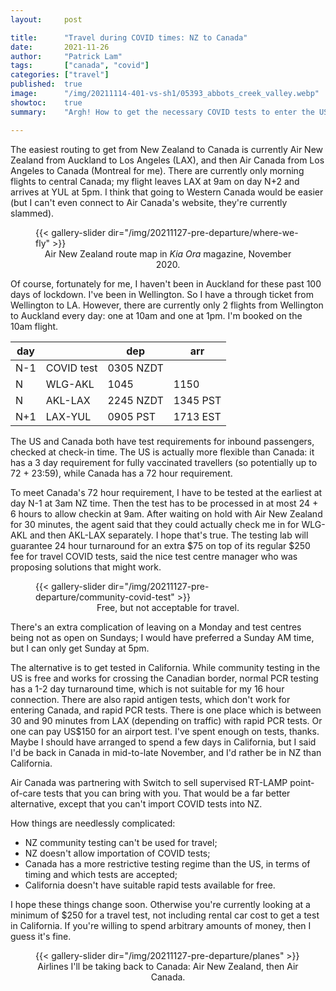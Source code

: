 ```yaml
---
layout:     post

title:      "Travel during COVID times: NZ to Canada"
date:       2021-11-26
author:     "Patrick Lam"
tags:       ["canada", "covid"]
categories: ["travel"]
published:  true
image:      "/img/20211114-401-vs-sh1/05393_abbots_creek_valley.webp"
showtoc:    true
summary:    "Argh! How to get the necessary COVID tests to enter the US and Canada."

---
```


<style>
.post-heading h1  { color: white; text-shadow: 2px 2px 2px grey; }
.meta { color: white; }
</style>

The easiest routing to get from New Zealand to Canada is currently Air
New Zealand from Auckland to Los Angeles (LAX), and then Air Canada
from Los Angeles to Canada (Montreal for me). There are currently only
morning flights to central Canada; my flight leaves LAX at 9am on day
N+2 and arrives at YUL at 5pm. I think that going to Western Canada
would be easier (but I can't even connect to Air Canada's website, they're
currently slammed).

<figure>
{{< gallery-slider dir="/img/20211127-pre-departure/where-we-fly" >}}
<figcaption style="text-align:center">Air New Zealand route map in <i>Kia Ora</i> magazine, November 2020.</figcaption>
</figure>

Of course, fortunately for me, I haven't been in Auckland for these
past 100 days of lockdown. I've been in Wellington.  So I have a
through ticket from Wellington to LA. However, there are currently
only 2 flights from Wellington to Auckland every day: one at 10am and
one at 1pm. I'm booked on the 10am flight.

| day |  | dep | arr |
|---|---|---|---|
| N-1 | COVID test | 0305 NZDT | |
| N | WLG-AKL | 1045 | 1150 |
| N | AKL-LAX | 2245 NZDT | 1345 PST |
| N+1 | LAX-YUL | 0905 PST | 1713 EST |

The US and Canada both have test requirements for inbound passengers,
checked at check-in time.  The US is actually more flexible than
Canada: it has a 3 day requirement for fully vaccinated travellers
(so potentially up to 72 + 23:59),
while Canada has a 72 hour requirement.

To meet Canada's 72 hour requirement, I have to be tested at the
earliest at day N-1 at 3am NZ time. Then the test has to be
processed in at most 24 + 6 hours to allow checkin at 9am. After
waiting on hold with Air New Zealand for 30 minutes, the agent said
that they could actually check me in for WLG-AKL and then AKL-LAX
separately. I hope that's true.  The testing lab will guarantee 24
hour turnaround for an extra $75 on top of its regular $250 fee for
travel COVID tests, said the nice test centre manager who was
proposing solutions that might work.

<figure>
{{< gallery-slider dir="/img/20211127-pre-departure/community-covid-test" >}}
<figcaption style="text-align:center">Free, but not acceptable for travel.</figcaption>
</figure>


There's an extra complication of leaving on a Monday and test centres
being not as open on Sundays; I would have preferred a Sunday AM time, but
I can only get Sunday at 5pm.

The alternative is to get tested in California. While community
testing in the US is free and works for crossing the Canadian border,
normal PCR testing has a 1-2 day turnaround time, which is not
suitable for my 16 hour connection. There are also rapid antigen
tests, which don't work for entering Canada, and rapid PCR tests.
There is one place which is between 30 and 90 minutes from LAX
(depending on traffic) with rapid PCR tests. Or one can pay US$150 for
an airport test. I've spent enough on tests, thanks. Maybe I should have
arranged to spend a few days in California, but I said I'd be back 
in Canada in mid-to-late November, and I'd rather be in NZ than California.

Air Canada was partnering with Switch to sell supervised RT-LAMP
point-of-care tests that you can bring with you.  That would be a far
better alternative, except that you can't import COVID tests into NZ.

How things are needlessly complicated:
* NZ community testing can't be used for travel;
* NZ doesn't allow importation of COVID tests;
* Canada has a more restrictive testing regime than the US, in terms of timing and which tests are accepted;
* California doesn't have suitable rapid tests available for free.

I hope these things change soon. Otherwise you're currently looking at a minimum of $250 for a travel test,
not including rental car cost to get a test in California. If you're willing to spend arbitrary amounts of money, then I guess it's fine.

<figure>
{{< gallery-slider dir="/img/20211127-pre-departure/planes" >}}
<figcaption style="text-align:center">Airlines I'll be taking back to Canada: Air New Zealand, then Air Canada.</figcaption>
</figure>
